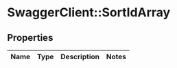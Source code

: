 # SwaggerClient::SortIdArray

## Properties
Name | Type | Description | Notes
------------ | ------------- | ------------- | -------------


